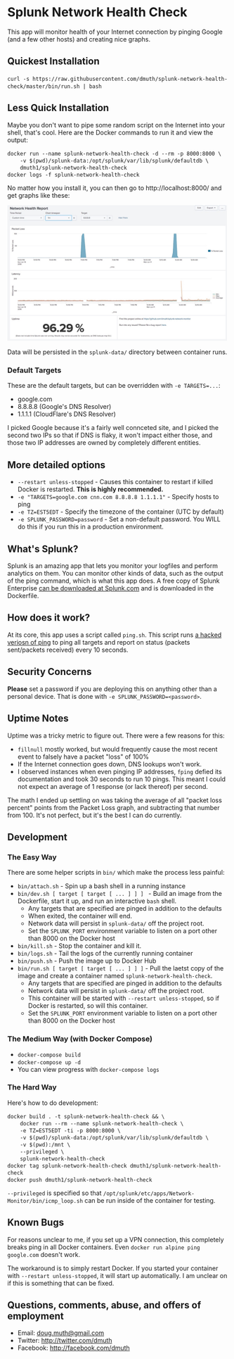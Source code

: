 # Splunk Network Health Check

This app will monitor health of your Internet connection by pinging Google 
(and a few other hosts) and creating nice graphs.


## Quickest Installation

`curl -s https://raw.githubusercontent.com/dmuth/splunk-network-health-check/master/bin/run.sh | bash`


## Less Quick Installation

Maybe you don't want to pipe some random script on the Internet into your shell, that's cool.
Here are the Docker commands to run it and view the output:

```
docker run --name splunk-network-health-check -d --rm -p 8000:8000 \
	-v $(pwd)/splunk-data:/opt/splunk/var/lib/splunk/defaultdb \
	dmuth1/splunk-network-health-check
docker logs -f splunk-network-health-check
```


No matter how you install it, you can then go to http://localhost:8000/ and get graphs like these:

<img src="./img/network-report.png" width="500" /> 


Data will be persisted in the `splunk-data/` directory between container runs.


### Default Targets

These are the default targets, but can be overridden with `-e TARGETS=...`: 

- google.com
- 8.8.8.8 (Google's DNS Resolver)
- 1.1.1.1 (CloudFlare's DNS Resolver)

I picked Google because it's a fairly well connceted site, and I picked the second two IPs so that if 
DNS is flaky, it won't impact either those, and those two IP addresses are owned by completely different entities.


## More detailed options

- `--restart unless-stopped` - Causes this container to restart if killed Docker is restarted. **This is highly recommended.**
- `-e "TARGETS=google.com cnn.com 8.8.8.8 1.1.1.1"` - Specify hosts to ping
- `-e TZ=EST5EDT` - Specify the timezone of the container (UTC by default)
- `-e SPLUNK_PASSWORD=password` - Set a non-default password. You WILL do this if you run this in a production environment.


## What's Splunk?

Splunk is an amazing app that lets you monitor your logfiles and perform analytics on them.  You can monitor other kinds of data, such as the output of the ping command, which is what this app does.  A free copy of Splunk Enterprise [can be downloaded at Splunk.com](http://www.splunk.com/) and is downloaded in the Dockerfile.


## How does it work?

At its core, this app uses a script called `ping.sh`.  This script runs <a href="https://github.com/dmuth/iputils">a hacked veriosn of ping</a> to ping all targets and report on status (packets sent/packets received) every 10 seconds.


## Security Concerns

**Please** set a password if you are deploying this on anything other than a personal device.
That is done with `-e SPLUNK_PASSWORD=<password>`.


## Uptime Notes

Uptime was a tricky metric to figure out.  There were a few reasons for this:

- `fillnull` mostly worked, but would frequently cause the most recent event to falsely have a packet "loss" of 100%
- If the Internet connection goes down, DNS lookups won't work.
- I observed instances when even pinging IP addresses, `fping` defied its documentation and took 30 seconds to run 10 pings. This meant I could not expect an average of 1 response (or lack thereof) per second.

The math I ended up settling on was taking the average of all "packet loss percent" points from the Packet Loss graph, and subtracting that number from 100.  It's not perfect, but it's the best I can do currently.


## Development


### The Easy Way

There are some helper scripts in `bin/` which make the process less painful:

- `bin/attach.sh` - Spin up a bash shell in a running instance
- `bin/dev.sh [ target [ target [ ... ] ] ] ` - Build an image from the Dockerfile, start it up, and run an interactive `bash` shell. 
   - Any targets that are specified are pinged in addition to the defaults
   - When exited, the container will end.
   - Network data will persist in `splunk-data/` off the project root.
   - Set the `SPLUNK_PORT` environment variable to listen on a port other than 8000 on the Docker host
- `bin/kill.sh` - Stop the container and kill it.
- `bin/logs.sh` - Tail the logs of the currently running container
- `bin/push.sh` - Push the image up to Docker Hub
- `bin/run.sh [ target [ target [ ... ] ] ]` - Pull the laetst copy of the image and create a container named `splunk-network-health-check`.
   - Any targets that are specified are pinged in addition to the defaults
   - Network data will persist in `splunk-data/` off the project root.
   - This container will be started with `--restart unless-stopped`, so if Docker is restarted, so will this container.
   - Set the `SPLUNK_PORT` environment variable to listen on a port other than 8000 on the Docker host


### The Medium Way (with Docker Compose)

- `docker-compose build`
- `docker-compose up -d`
- You can view progress with `docker-compose logs`


### The Hard Way

Here's how to do development:

```
docker build . -t splunk-network-health-check && \
	docker run --rm --name splunk-network-health-check \
	-e TZ=EST5EDT -ti -p 8000:8000 \
	-v $(pwd)/splunk-data:/opt/splunk/var/lib/splunk/defaultdb \
	-v $(pwd):/mnt \
	--privileged \
	splunk-network-health-check
docker tag splunk-network-health-check dmuth1/splunk-network-health-check
docker push dmuth1/splunk-network-health-check
```

`--privileged` is specified so that `/opt/splunk/etc/apps/Network-Monitor/bin/icmp_loop.sh` can
be run inside of the container for testing.


## Known Bugs

For reasons unclear to me, if you set up a VPN connection, this completely breaks ping in all
Docker containers.  Even `docker run alpine ping google.com` doesn't work.

The workaround is to simply restart Docker.  If you started your container with `--restart unless-stopped`,
it will start up automatically.  I am unclear on if this is something that can be fixed.


## Questions, comments, abuse, and offers of employment

- Email: doug.muth@gmail.com
- Twitter: http://twitter.com/dmuth
- Facebook: http://facebook.com/dmuth


